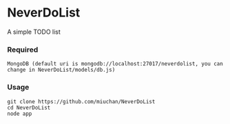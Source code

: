 NeverDoList
=============

A simple TODO list

### Required
    MongoDB (default uri is mongodb://localhost:27017/neverdolist, you can change in NeverDoList/models/db.js)
    
### Usage

    
    git clone https://github.com/miuchan/NeverDoList
    cd NeverDoList
    node app
